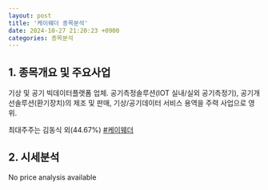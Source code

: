 ```yaml
---
layout: post
title: '케이웨더 종목분석'
date: 2024-10-27 21:20:23 +0900
categories: 종목분석
---
```


## 1. 종목개요 및 주요사업

기상 및 공기 빅데이터플랫폼 업체. 공기측정솔루션(IOT 실내/실외 공기측정기), 공기개선솔루션(환기장치)의 제조 및 판매, 기상/공기데이터 서비스 용역을 주력 사업으로 영위.

최대주주는 김동식 외(44.67%)
[#케이웨더](#)

## 2. 시세분석

No price analysis available
